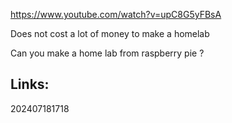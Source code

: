 https://www.youtube.com/watch?v=upC8G5yFBsA

Does not cost a lot of money to make a homelab

Can you make a home lab from raspberry pie ?




## Links: 



202407181718
